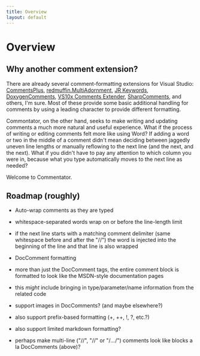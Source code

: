 ```yaml
---
title: Overview
layout: default
---
```


# Overview

## Why another comment extension?

There are already several comment-formatting extensions for Visual Studio:
[CommentsPlus](http://visualstudiogallery.msdn.microsoft.com/f76e86e3-03ca-4ac8-ba88-58c8f8d818f4),
[redmuffin.MultiAdornment](http://visualstudiogallery.msdn.microsoft.com/03e958d5-66a5-4947-9d5e-334766cc5877),
[JR Keywords](http://visualstudiogallery.msdn.microsoft.com/a99a9ef0-aba2-4948-a74e-abbc0d1a7daa),
[DoxygenComments](http://visualstudiogallery.msdn.microsoft.com/11a30c1c-593b-4399-a702-f23a56dd8548),
[VS10x Comments Extender](http://visualstudiogallery.msdn.microsoft.com/17c68951-7743-40bd-ad35-608706f54a92),
[SharpComments](http://visualstudiogallery.msdn.microsoft.com/32b91d27-2a0f-4a4b-9ad3-caed8b4ced4b),
and others, I'm sure.  Most of these provide some basic additional handling for
comments by using a leading character to provide different formatting.

Commontator, on the other hand, seeks to make writing and updating comments a
much more natural and useful experience.  What if the process of writing or
editing comments felt more like using Word?  If adding a word or two in the
middle of a comment didn't mean deciding between jaggedly uneven line lengths
or manually reflowing to the next line (and the next, and the next).  What if
you didn't have to pay any attention to which column you were in, because what
you type automatically moves to the next line as needed?

Welcome to Commentator.

## Roadmap (roughly)

 * Auto-wrap comments as they are typed

  * whitespace-separated words wrap on or before the line-length limit

  * if the next line starts with a matching comment delimiter (same whitespace
    before and after the "//") the word is injected into the beginning of the
    line and that line is also wrapped

 * DocComment formatting

  * more than just the DocComment tags, the entire comment block is formatted
    to look like the MSDN-style documentation pages

  * this _might_ include bringing in type/parameter/name information from the
    related code

  * support images in DocComments?  (and maybe elsewhere?)

 * also support prefix-based formatting (+, ++, !, ?, etc.?)

 * also support limited markdown formatting?

 * perhaps make multi-line ("//", "//" or "/*...*/") comments look like blocks
   a la DocComments (above)?
